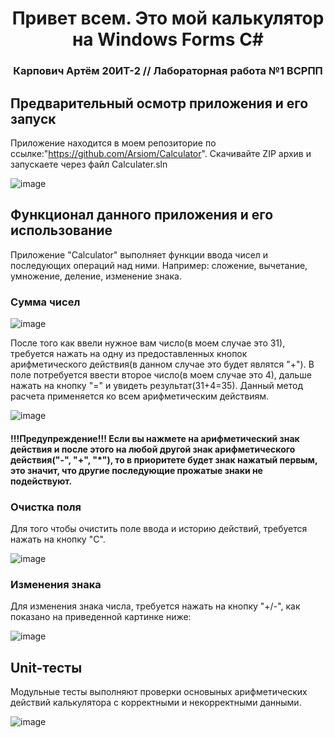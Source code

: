 <h1 align="center">Привет всем. Это мой калькулятор на Windows Forms C#
<h3 align="center">Карпович Артём 20ИТ-2 // Лабораторная работа №1 ВСРПП</h3>

## Предварительный осмотр приложения и его запуск
Приложение находится в моем репозиторие по ссылке:"https://github.com/Arsiom/Calculator". Скачивайте ZIP архив и запускаете через файл Calculater.sln

![image](https://user-images.githubusercontent.com/95384044/197418868-f8bae548-0ad6-4f74-8891-bb24b218b8e1.png)

## Функционал данного приложения и его использование
Приложение "Calculator" выполняет функции ввода чисел и последующих операций над ними. 
Например: сложение, вычетание, умножение, деление, изменение знака.
### Сумма чисел

![image](https://user-images.githubusercontent.com/95384044/197419278-a47ed041-cc64-4d3f-9c7d-37e38d375f64.png)

После того как ввели нужное вам число(в моем случае это 31), требуется нажать на одну из предоставленных кнопок арифметического действия(в данном случае это будет являтся "+").
В поле потребуется ввести второе число(в моем случае это 4), дальше нажать на кнопку "=" и увидеть результат(31+4=35). Данный метод расчета применяется ко всем арифметическим действиям.

![image](https://user-images.githubusercontent.com/95384044/197419783-15857300-816c-459c-ba1a-816739732a68.png) 

#### !!!Предупреждение!!! Если вы нажмете на арифметический знак действия и после этого на любой другой знак арифметического действия("-", "+", "*"), то в приоритете будет знак нажатый первым, это значит, что другие последующие прожатые знаки не подействуют.
### Очистка поля
Для того чтобы очистить поле ввода и историю действий, требуется нажать на кнопку "C".

![image](https://user-images.githubusercontent.com/95384044/197421026-08c7d7d6-f8b3-482d-91bb-8ada23808be6.png)

### Изменения знака
Для изменения знака числа, требуется нажать на кнопку "+/-", как показано на приведенной картинке ниже:

![image](https://user-images.githubusercontent.com/95384044/197421967-51ea6fe2-9f0d-4513-894c-63bb104ba2c4.png)

## Unit-тесты
Модульные тесты выполняют проверки основыных арифметических действий калькулятора с корректными и некорректными данными.

![image](https://user-images.githubusercontent.com/95384044/197422079-10627296-080f-41eb-b262-b59b4f7ccc6c.png)
